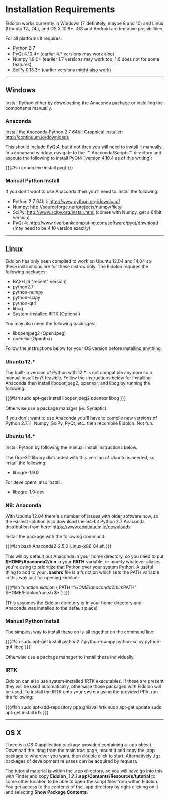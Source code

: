 # Installation Requirements 

Eidolon works currently in Windows (7 definitely, maybe 8 and 10) and Linux (Ubuntu 12.*, 14.*), and OS X 10.8+. iOS and Android are tentative possibilities.

For all platforms it requires:
 * Python 2.7
 * PyQt 4.10.4+ (earlier 4.* versions may work also)
 * Numpy 1.8.0+ (earlier 1.7 versions may work too, 1.6 does not for some features)
 * SciPy 0.13.3+ (earlier versions might also work)
 
----

## Windows 

Install Python either by downloading the Anaconda package or installing the components manually.

### Anaconda

Install the Anaconda Python 2.7 64bit Graphical installer: http://continuum.io/downloads

This should include PyQt4, but if not then you will need to install it manually. In a command window, navigate to the '''!Anaconda/Scripts''' directory and execute the following to install PyQt4 (version 4.10.4 as of this writing):

{{{#!sh
conda.exe install pyqt
}}}


### Manual Python Install

If you don't want to use Anaconda then you'll need to install the following:

 * Python 2.7 64bit: http://www.python.org/download/
 * Numpy: http://sourceforge.net/projects/numpy/files/
 * SciPy: http://www.scipy.org/install.html (comes with Numpy, get a 64bit version)
 * PyQt 4: http://www.riverbankcomputing.com/software/pyqt/download (may need to be 4.10 version exactly)

----

## Linux

Eidolon has only been compiled to work on Ubuntu 12.04 and 14.04 so these instructions are for these distros only. The Eidolon requires the following packages: 

 * BASH (a "recent" version)
 * python2.7
 * python-numpy 
 * python-scipy
 * python-qt4 
 * libcg
 * System-installed IRTK (Optional)

You may also need the following packages:
 * libopenjpeg2 (OpenJpeg)
 * openexr (OpenExr)

Follow the instructions below for your OS version before installing anything. 

### Ubuntu 12.* 

The built-in version of Python with 12.* is not compatible anymore so a manual install isn't feasible. Follow the instructions below for installing Anaconda then install libopenjpeg2, openexr, and libcg by running the following:

{{{#!sh
sudo apt-get install libopenjpeg2 openexr libcg
}}}

Otherwise use a package manager (ie. Synaptic).

If you don't want to use Anaconda you'll have to compile new versions of Python 2.7.11, Numpy, SciPy, PyQt, etc. then recompile Eidolon. Not fun.

### Ubuntu 14.*

Install Python by following the manual install instructions below.

The Ogre3D library distributed with this version of Ubuntu is needed, so install the following:

 * libogre-1.9.0

For developers, also install:

 * libogre-1.9-dev

### NB: Anaconda

With Ubuntu 12.04 there's a number of issues with older software now, so the easiest solution is to download the 64-bit Python 2.7 Anaconda distribution from here: https://www.continuum.io/downloads

Install the package with the following command:

{{{#!sh 
bash Anaconda2-2.5.0-Linux-x86_64.sh
}}}

This will by default put Anaconda in your home directory, so you need to put **$HOME/Anaconda2/bin** in your **PATH** variable, or modify whatever aliases you're using to prioritize that Python over your system Python. A useful thing to add to your **.bashrc** file is a function which sets the PATH variable in this way just for opening Eidolon:

{{{#!sh
function eidolon {
  PATH="$HOME/anaconda2/bin:$PATH" $HOME/Eidolon/run.sh $*
}
}}}

(This assumes the Eidolon directory is in your home directory and Anaconda was installed to the default place)

### Manual Python Install

The simplest way to install these on is all together on the command line:

{{{#!sh
sudo apt-get install python2.7 python-numpy python-scipy python-qt4 libcg
}}}

Otherwise use a package manager to install these individually.

### IRTK

Eidolon can also use system-installed IRTK executables. If these are present they will be used automatically, otherwise those packaged with Eidolon will be used. To install the IRTK onto your system using the provided PPA, run the following:

{{{#!sh
sudo apt-add-repository ppa:ghisvail/irtk
sudo apt-get update
sudo apt-get install irtk
}}}

----
## OS X

There is a OS X application package provided containing a .app object. Download the .dmg from the main trac page, mount it and copy the .app package to wherever you want, then double click to start. Alternatively .tgz packages of development releases can be acquired by request. 

The tutorial material is within the .app directory, so you will have go into this with Finder and copy **Eidolon_?.?.?.app/Contents/Resources/tutorial** to some other location to be able to open the script files from within Eidolon. You get access to the contents of the .app directory by right-clicking on it and selecting **Show Package Contents**.
